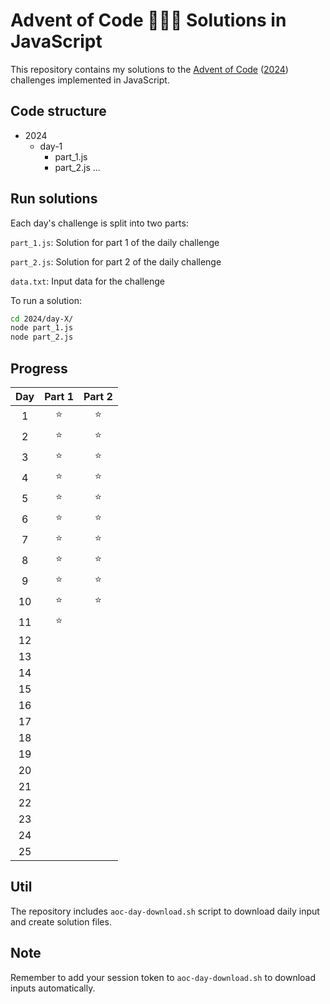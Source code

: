 # Advent of Code 🎄🎅🏻 Solutions in JavaScript
This repository contains my solutions to the [Advent of Code](https://adventofcode.com/) ([2024](https://adventofcode.com/2024)) challenges implemented in JavaScript.

## Code structure

+ 2024
  + day-1
     + part_1.js
     + part_2.js
    ...

## Run solutions
Each day's challenge is split into two parts:

`part_1.js`: Solution for part 1 of the daily challenge

`part_2.js`: Solution for part 2 of the daily challenge

`data.txt`: Input data for the challenge

To run a solution:
```bash
cd 2024/day-X/
node part_1.js
node part_2.js
```

## Progress
|Day    |Part 1 |Part 2 |
|:-----:|:-----:|:-----:|
|1      |   ⭐  |  ⭐   |
|2     |    ⭐  |  ⭐   | 
|3      |    ⭐  |  ⭐   |
|4      |    ⭐  |  ⭐   |
|5     |    ⭐  |  ⭐   |
|6      |    ⭐  |  ⭐   |
|7      |    ⭐  |  ⭐   |
|8      |    ⭐ |    ⭐ |
|9       |    ⭐  |  ⭐   |
|10      |    ⭐  |  ⭐   |
|11      |    ⭐ |     |
|12      |     |     |
|13      |     |     |
|14      |     |     |
|15      |     |     |
|16      |     |     |
|17      |     |     |
|18      |     |     |
|19      |     |     |
|20      |     |     |
|21      |     |     |
|22      |     |     |
|23      |     |     |
|24      |     |     |
|25      |     |     |

## Util
The repository includes `aoc-day-download.sh` script to download daily input and create solution files.

## Note
Remember to add your session token to `aoc-day-download.sh` to download inputs automatically.
